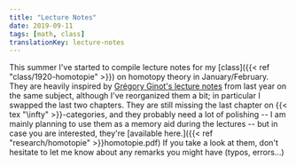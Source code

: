 ```yaml
---
title: "Lecture Notes"
date: 2019-09-11
tags: [math, class]
translationKey: lecture-notes
---
```


This summer I've started to compile lecture notes for my [class]({{< ref "class/1920-homotopie" >}}) on homotopy theory in January/February.
They are heavily inspired by [Grégory Ginot's lecture notes](https://www.math.univ-paris13.fr/%7Eginot/Homotopie/Ginot-homotopie2019.pdf) from last year on the same subject, although I've reorganized them a bit; in particular I swapped the last two chapters.
They are still missing the last chapter on {{< tex "\infty" >}}-categories, and they probably need a lot of polishing -- I am mainly planning to use them as a memory aid during the lectures -- but in case you are interested, they're [available here.]({{< ref "research/homotopie" >}}homotopie.pdf)
If you take a look at them, don't hesitate to let me know about any remarks you might have (typos, errors...)
<!--more-->
